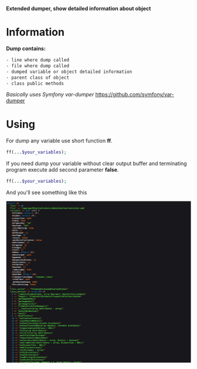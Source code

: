 **Extended dumper, show detailed information about object**


# Information

**Dump contains:**
    
    - line where dump called
    - file where dump called
    - dumped variable or object detailed information
    - parent class of object
    - class public methods

_Basically uses Symfony var-dumper_ https://github.com/symfony/var-dumper


# Using

For dump any variable use short function **ff**.

```php
ff(...$your_variables);
``` 

If you need dump your variable without clear output buffer and terminating program execute add second parameter **false**.

```php
ff(...$your_variables);
```

And you'll see something like this

![Scheme](https://github.com/dobrik/extended_dumper/raw/master/media/img_1.jpg)
